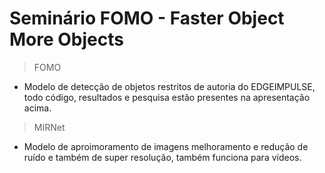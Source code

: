 # Seminário FOMO - Faster Object More Objects 

> FOMO

-  Modelo de detecção de objetos restritos de autoria do EDGEIMPULSE, todo código, resultados e pesquisa estão presentes na apresentação acima.

> MIRNet

-  Modelo de aproimoramento de imagens melhoramento e redução de ruído e também de super resolução, também funciona para vídeos.
